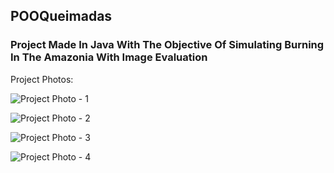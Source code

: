 ## POOQueimadas

### Project Made In Java With The Objective Of Simulating Burning In The Amazonia With Image Evaluation





Project Photos:


![Project Photo - 1](https://github.com/ArildoMagno/POOQueimadas/blob/master/amazonia1.png)

![Project Photo - 2](https://github.com/ArildoMagno/POOQueimadas/blob/master/amazonia2.png)

![Project Photo - 3](https://github.com/ArildoMagno/POOQueimadas/blob/master/amazonia3.png)

![Project Photo - 4](https://github.com/ArildoMagno/POOQueimadas/blob/master/amazonia4.png)




